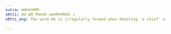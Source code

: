 ```yaml
---
sutra: प्रष्ठोऽग्रगामिनि
vRtti: प्रष्ठ इति निपात्यते अग्रगामिन्यभिधेये ॥
vRtti_eng: The word प्रष्ठ is irregularly formed when denoting 'a chief' or 'one who goes in front'.

---
```

